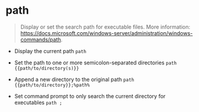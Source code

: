 # path
> Display or set the search path for executable files.
> More information: <https://docs.microsoft.com/windows-server/administration/windows-commands/path>.

- Display the current path
`path`

- Set the path to one or more semicolon-separated directories
`path {{path/to/directory(s)}}`

- Append a new directory to the original path
`path {{path/to/directory}};%path%`

- Set command prompt to only search the current directory for executables
`path ;`
